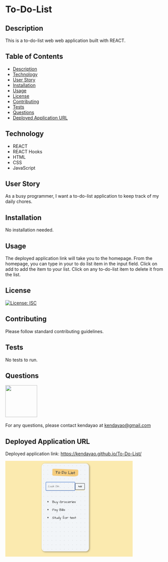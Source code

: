 # To-Do-List

## Description

This is a to-do-list web web application built with REACT.

## Table of Contents

* [Description](#description)
* [Technology](#technology)
* [User Story](#user-story)
* [Installation](#installation)
* [Usage](#usage)
* [License](#license)
* [Contributing](#contributing)
* [Tests](#tests)
* [Questions](#questions)
* [Deployed Application URL](#deployed-application-URL)

## Technology
- REACT
- REACT Hooks
- HTML
- CSS 
- JavaScript


## User Story

As a busy programmer, I want a to-do-list application to keep track of my daily chores.


## Installation


No installation needed. 


## Usage

The deployed application link will take you to the homepage. From the homepage, you can type in your to do list item in the input field. Click on add to add the item to your list. Click on any to-do-list item to delete it from the list.


## License


[![License: ISC](https://img.shields.io/badge/License-ISC-blue.svg)](https://opensource.org/licenses/ISC)


## Contributing


Please follow standard contributing guidelines.


## Tests


No tests to run.


## Questions

<img src="https://avatars3.githubusercontent.com/u/62568395?v=4" width="100" height="100">

For any questions, please contact kendayao at kendayao@gmail.com

## Deployed Application URL

Deployed application link: https://kendayao.github.io/To-Do-List/

<img src="public/to-do-list.png" width="400" height="300">